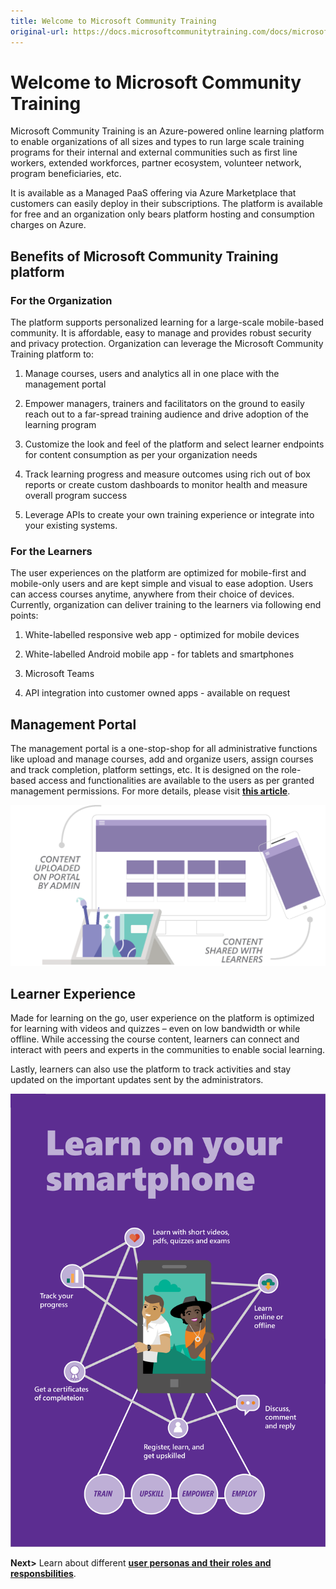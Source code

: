 ```yaml
---
title: Welcome to Microsoft Community Training
original-url: https://docs.microsoftcommunitytraining.com/docs/microsoft-community-training-overview
---
```


# Welcome to Microsoft Community Training

Microsoft Community Training is an Azure-powered online learning platform to enable organizations of all sizes and types to run large scale training programs for their internal and external communities such as first line workers, extended workforces, partner ecosystem, volunteer network, program beneficiaries, etc. 

It is available as a Managed PaaS offering via Azure Marketplace that customers can easily deploy in their subscriptions. The platform is available for free and an organization only bears platform hosting and consumption charges on Azure.

## Benefits of Microsoft Community Training platform 

### For the Organization 
The platform supports personalized learning for a large-scale mobile-based community. It is affordable, easy to manage and provides robust security and privacy protection. Organization can leverage the Microsoft Community Training platform to: 

1. Manage courses, users and analytics all in one place with the management portal 

2. Empower managers, trainers and facilitators on the ground to easily reach out to a far-spread training audience and drive adoption of the learning program 
 
3. Customize the look and feel of the platform and select learner endpoints for content consumption as per your organization needs 
 
4. Track learning progress and measure outcomes using rich out of box reports or create custom dashboards to monitor health and measure overall program success 
 
5. Leverage APIs to create your own training experience or integrate into your existing systems. 

### For the Learners 
The user experiences on the platform are optimized for mobile-first and mobile-only users and are kept simple and visual to ease adoption. Users can access courses anytime, anywhere from their choice of devices. Currently, organization can deliver training to the learners via following end points: 

1.	White-labelled responsive web app - optimized for mobile devices

2.	White-labelled Android mobile app - for tablets and smartphones

3.	Microsoft Teams

4.	API integration into customer owned apps - available on request

## Management Portal

The management portal is a one-stop-shop for all administrative functions like upload and manage courses, add and organize users, assign courses and track completion, platform settings, etc. It is designed on the role-based access and functionalities are available to the users as per granted management permissions. For more details, please visit [**this article**](https://docs.microsoftcommunitytraining.com/docs/user-role-and-management-portal-overview). 

![admin-content-upload](../media/admin-content-upload.png)

## Learner Experience 

Made for learning on the go, user experience on the platform is optimized for learning with videos and quizzes – even on low bandwidth or while offline. While accessing the course content, learners can connect and interact with peers and experts in the communities to enable social learning.  

Lastly, learners can also use the platform to track activities and stay updated on the important updates sent by the administrators. 

![overview article - learners](../media/overview%20article%20-%20learners.png)

**Next>** Learn about different [**user personas and their roles and responsbilities**](https://docs.microsoftcommunitytraining.com/docs/user-role-and-management-portal-overview).
